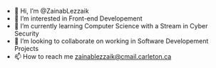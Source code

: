 - 👋 Hi, I’m @ZainabLezzaik
- 👀 I’m interested in Front-end Developement 
- 🌱 I’m currently learning Computer Science with a Stream in Cyber Security 
- 💞️ I’m looking to collaborate on working in Software Developement Projects 
- 📫 How to reach me zainablezzaik@cmail.carleton.ca 

<!---
ZainabLezzaik/ZainabLezzaik is a ✨ special ✨ repository because its `README.md` (this file) appears on your GitHub profile.
You can click the Preview link to take a look at your changes.
--->
